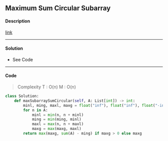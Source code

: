 ## Maximum Sum Circular Subarray

#### Description

[link](https://leetcode.com/problems/maximum-sum-circular-subarray/)

---

#### Solution

- See Code

---

#### Code

> Complexity T : O(n) M : O(n)

```python
class Solution:
    def maxSubarraySumCircular(self, A: List[int]) -> int:
        minl, ming, maxl, maxg = float("inf"), float("inf"), float("-inf"), float("-inf")
        for n in A:
            minl = min(n, n + minl)
            ming = min(ming, minl)
            maxl = max(n, n + maxl)
            maxg = max(maxg, maxl)
        return max(maxg, sum(A) - ming) if maxg > 0 else maxg

```
